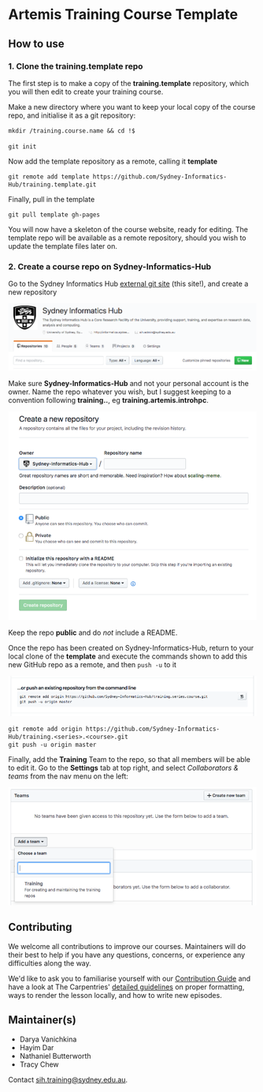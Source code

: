 # Artemis Training Course Template

## How to use

### 1. Clone the **training.template** repo

The first step is to make a copy of the **training.template** repository, which you will then edit to create your training course.

Make a new directory where you want to keep your local copy of the course repo, and initialise it as a git repository:

```
mkdir /training.course.name && cd !$

git init
```

Now add the template repository as a remote, calling it **template**

```
git remote add template https://github.com/Sydney-Informatics-Hub/training.template.git
```

Finally, pull in the template

```
git pull template gh-pages
```

You will now have a skeleton of the course website, ready for editing. The template repo will be available as a remote repository, should you wish to update the template files later on.

### 2. Create a course repo on Sydney-Informatics-Hub

Go to the Sydney Informatics Hub [external git site](https://github.com/Sydney-Informatics-Hub) (this site!), and create a new repository

![Create New repo](fig/R01.png)

Make sure **Sydney-Informatics-Hub** and not your personal account is the owner. Name the repo whatever you wish, but I suggest keeping to a convention following **training.<series>.<course>**, eg **training.artemis.introhpc**.

![Name New repo](fig/R02.png)

Keep the repo **public** and do _not_ include a README.

Once the repo has been created on Sydney-Informatics-Hub, return to your local clone of the **template** and execute the commands shown to add this new GitHub repo as a remote, and then ```push -u``` to it

![Add as remote](fig/R04.png)

```
git remote add origin https://github.com/Sydney-Informatics-Hub/training.<series>.<course>.git
git push -u origin master
```

Finally, add the **Training** Team to the repo, so that all members will be able to edit it. Go to the **Settings** tab at top right, and select _Collaborators & teams_ from the nav menu on the left:

![Add team](fig/R05.png)


## Contributing

We welcome all contributions to improve our courses. Maintainers will do their best to help if you have any
questions, concerns, or experience any difficulties along the way.

We'd like to ask you to familiarise yourself with our [Contribution Guide](CONTRIBUTING.md) and have a look at
The Carpentries' [detailed guidelines][lesson-example] on proper formatting, ways to render the lesson locally, and how to write new episodes.

## Maintainer(s)

* Darya Vanichkina
* Hayim Dar
* Nathaniel Butterworth
* Tracy Chew

Contact [sih.training@sydney.edu.au](mailto:sih.training@sydney.edu.au).


[lesson-example]: https://carpentries.github.io/lesson-example
